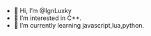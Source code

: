 - 👋 Hi, I’m @IgnLuxky
- 👀 I’m interested in C++.
- 🌱 I’m currently learning javascript,lua,python.

